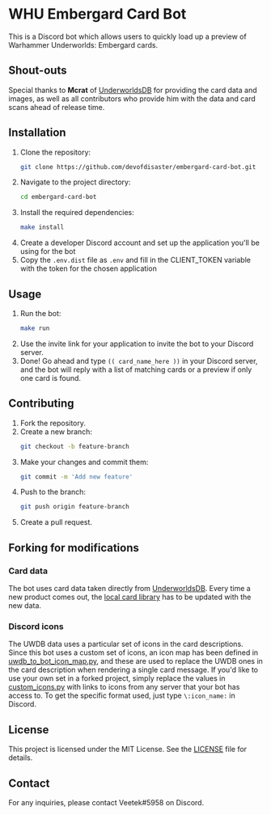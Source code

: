 # WHU Embergard Card Bot

This is a Discord bot which allows users to quickly load up a preview of Warhammer Underworlds: Embergard cards. 

## Shout-outs

Special thanks to **Mcrat** of [UnderworldsDB](https://underworldsdb.com) for providing the card data and images, as well as all contributors who provide him with the data and card scans ahead of release time.

## Installation

1. Clone the repository:
    ```bash
    git clone https://github.com/devofdisaster/embergard-card-bot.git
    ```
2. Navigate to the project directory:
    ```bash
    cd embergard-card-bot
    ```
3. Install the required dependencies:
    ```bash
    make install
    ```
4. Create a developer Discord account and set up the application you'll be using for the bot
4. Copy the `.env.dist` file as `.env` and fill in the CLIENT_TOKEN variable with the token for the chosen application

## Usage

1. Run the bot:
    ```bash
    make run
    ```
2. Use the invite link for your application to invite the bot to your Discord server.
3. Done! Go ahead and type `(( card_name_here ))` in your Discord server, and the bot will reply with a list of matching cards or a preview if only one card is found.

## Contributing

1. Fork the repository.
2. Create a new branch:
    ```bash
    git checkout -b feature-branch
    ```
3. Make your changes and commit them:
    ```bash
    git commit -m 'Add new feature'
    ```
4. Push to the branch:
    ```bash
    git push origin feature-branch
    ```
5. Create a pull request.

## Forking for modifications
### Card data

The bot uses card data taken directly from [UnderworldsDB](https://underworldsdb.com). Every time a new product comes out, the [local card library](src/resources/library.csv) has to be updated with the new data.

### Discord icons

The UWDB data uses a particular set of icons in the card descriptions. Since this bot uses a custom set of icons, an icon map has been defined in [uwdb_to_bot_icon_map.py](src/discord/uwdb_to_bot_icon_map.py), and these are used to replace the UWDB ones in the card description when rendering a single card message.
If you'd like to use your own set in a forked project, simply replace the values in [custom_icons.py](src/discord/custom_icons.py) with links to icons from any server that your bot has access to. 
To get the specific format used, just type `\:icon_name:` in Discord.

## License

This project is licensed under the MIT License. See the [LICENSE](LICENSE) file for details.

## Contact

For any inquiries, please contact Veetek#5958 on Discord.

